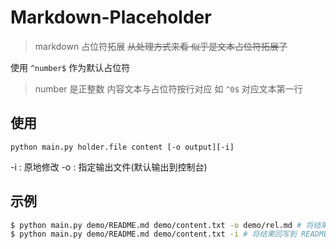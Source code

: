 # Markdown-Placeholder

> markdown 占位符拓展 ~~从处理方式来看 似乎是文本占位符拓展了~~

使用 `^number$` 作为默认占位符
> number 是正整数
> 内容文本与占位符按行对应 如 `^0$` 对应文本第一行

## 使用

`python main.py holder.file content [-o output][-i]`

-i : 原地修改
-o : 指定输出文件(默认输出到控制台)

## 示例

```bash
$ python main.py demo/README.md demo/content.txt -o demo/rel.md # 将结果存储到 rel.md 中
$ python main.py demo/README.md demo/content.txt -i # 将结果回写到 README.md 中
```
